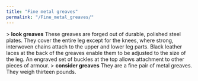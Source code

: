 ```yaml
---
title: "Fine metal greaves"
permalink: "/Fine_metal_greaves/"
---
```


\> **look greaves**
These greaves are forged out of durable, polished steel plates. They
cover the
entire leg except for the knees, where strong, interwoven chains attach
to the
upper and lower leg parts. Black leather laces at the back of the
greaves
enable them to be adjusted to the size of the leg. An engraved set of
buckles
at the top allows attachment to other pieces of armour.
\> **consider greaves**
They are a fine pair of metal greaves.
They weigh thirteen pounds.